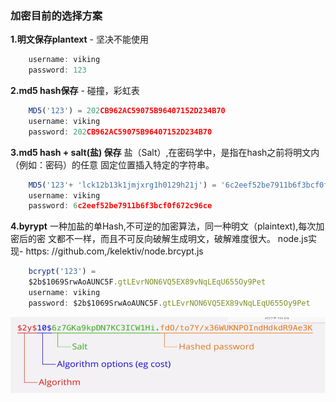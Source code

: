 ### 加密目前的选择方案

**1.明文保存plantext** - 坚决不能使用

```javascript
    username: viking
    password: 123
```

**2.md5 hash保存** - 碰撞，彩虹表

```javascript
    MD5('123') = 202CB962AC59075B96407152D234B70
    username: viking
    password: 202CB962AC59075B96407152D234B70
```

**3.md5 hash + salt(盐) 保存**
盐（Salt）,在密码学中，是指在hash之前将明文内（例如：密码）的任意
固定位置插入特定的字符串。

```javascript
    MD5('123'+ 'lck12b13k1jmjxrg1h0129h21j') = '6c2eef52be7911b6f3bcf0f672c96ce'
    username: viking
    password: 6c2eef52be7911b6f3bcf0f672c96ce
```

**4.byrypt**
一种加盐的单Hash,不可逆的加密算法，同一种明文（plaintext),每次加密后的密
文都不一样，而且不可反向破解生成明文，破解难度很大。
node.js实现- https: //github.com,/kelektiv/node.brcypt.js

```javascript
    bcrypt('123') = 
    $2b$1069SrwAoAUNC5F.gtLEvrNON6VQ5EX89vNqLEqU655Oy9Pet
    username: viking
    password: $2b$1069SrwAoAUNC5F.gtLEvrNON6VQ5EX89vNqLEqU655Oy9Pet
```

![1665560360086](image/3-1加密选择方案简介/1665560360086.png)

